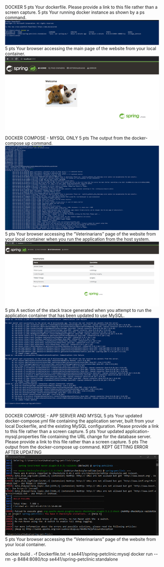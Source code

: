 DOCKER
5 pts Your dockerfile. Please provide a link to this file rather than a screen capture.
5 pts Your running docker instance as shown by a ps command.
![Screen Capture #1](images/q2.PNG)
5 pts Your browser accessing the main page of the website from your local container.
![Screen Capture #1](images/q3.PNG)

DOCKER COMPOSE - MYSQL ONLY
5 pts The output from the docker-compose up command.
![Screen Capture #1](images/q4.PNG)
5 pts Your browser accessing the “Veterinarians” page of the website from your local container
when you run the application from the host system.
![Screen Capture #1](images/q5.PNG)
5 pts A section of the stack trace generated when you attempt to run the application
container that has been updated to use MySQL.
![Screen Capture #1](images/q6.PNG)

DOCKER COMPOSE - APP SERVER AND MYSQL
5 pts Your updated docker-compose.yml file containing the application server, built from
your local Dockerfile, and the existing MySQL configuration. Please provide a link
to this file rather than a screen capture.
5 pts Your updated application-mysql.properties file containing the URL change for
the database server. Please provide a link to this file rather than a screen capture.
5 pts The output from the docker-compose up command.
KEPT GETTING ERROR AFTER UPDATING
![Screen Capture #1](images/q7.PNG)
5 pts Your browser accessing the “Veterinarians” page of the website from your local container.

docker build . -f Dockerfile.txt -t se441/spring-petclinic:mysql
docker run --rm -p 8484:8080/tcp se441/spring-petclinic:standalone
